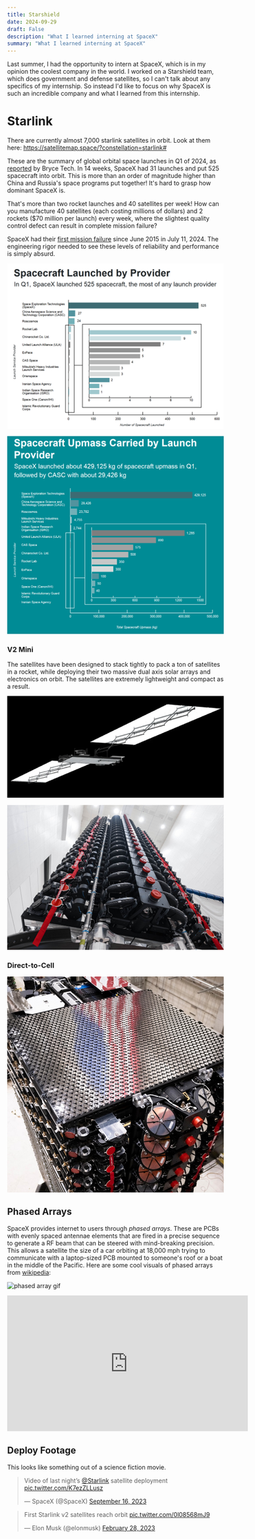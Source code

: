 ```yaml
---
title: Starshield
date: 2024-09-29
draft: False
description: "What I learned interning at SpaceX"
summary: "What I learned interning at SpaceX"
---
```


Last summer, I had the opportunity to intern at SpaceX, which is in my opinion the coolest company in the world. I worked on a Starshield team, which does government and defense satellites, so I can't talk about any specifics of my internship. So instead I'd like to focus on why SpaceX is such an incredible company and what I learned from this internship.

# Starlink

There are currently almost 7,000 starlink satellites in orbit. Look at them here: https://satellitemap.space/?constellation=starlink#

These are the summary of global orbital space launches in Q1 of 2024, as [reported](https://brycetech.com/reports/report-documents/Bryce_Briefing_2024_Q1.pdf) by Bryce Tech. In 14 weeks, SpaceX had 31 launches and put 525 spacecraft into orbit.  This is more than an order of magnitude higher than China and Russia's space programs put together! It's hard to grasp how dominant SpaceX is.

That's more than two rocket launches and 40 satellites per week! How can you manufacture 40 satellites (each costing millions of dollars) and 2 rockets ($70 million per launch) every week, where the slightest quality control defect can result in complete mission failure? 

SpaceX had their [first mission failure](https://www.space.com/spacex-finds-cause-falcon-9-rocket-failure) since June 2015 in July 11, 2024. The engineering rigor needed to see these levels of reliability and performance is simply absurd.


![spacex satellites](images/spacex_satellites.png)

![spacex upmass](images/spacex_upmass.png)

### V2 Mini

The satellites have been designed to stack tightly to pack a ton of satellites in a rocket, while deploying their two massive dual axis solar arrays and electronics on orbit. The satellites are extremely lightweight and compact as a result.

![starlink arrays](images/starlink_arrays.webp)

![V2 Mini](images/v2mini.jpg)

### Direct-to-Cell

![DTC](images/dtc-stacksquare.jpeg)


## Phased Arrays

SpaceX provides internet to users through *phased arrays*. These are PCBs with evenly spaced antennae elements that are fired in a precise sequence to generate a RF beam that can be steered with mind-breaking precision. This allows a satellite the size of a car orbiting at 18,000 mph trying to communicate with a laptop-sized PCB mounted to someone's roof or a boat in the middle of the Pacific. Here are some cool visuals of phased arrays from [wikipedia](https://en.wikipedia.org/wiki/Phased_array):

![phased array gif](https://upload.wikimedia.org/wikipedia/commons/4/4a/Phased_array_animation_with_arrow_10frames_371x400px_100ms.gif)

<iframe width="560" height="315" src="https://upload.wikimedia.org/wikipedia/commons/transcoded/8/80/Phase_array_sweep.webm/Phase_array_sweep.webm.480p.vp9.webm
" frameborder="0" allowfullscreen></iframe>

## Deploy Footage

This looks like something out of a science fiction movie. 

<blockquote class="twitter-tweet" data-media-max-width="1920"><p lang="en" dir="ltr">Video of last night’s <a href="https://twitter.com/Starlink?ref_src=twsrc%5Etfw">@Starlink</a> satellite deployment <a href="https://t.co/K7ezZLLusz">pic.twitter.com/K7ezZLLusz</a></p>&mdash; SpaceX (@SpaceX) <a href="https://twitter.com/SpaceX/status/1703132464712237216?ref_src=twsrc%5Etfw">September 16, 2023</a></blockquote> <script async src="https://platform.twitter.com/widgets.js" charset="utf-8"></script>



<blockquote class="twitter-tweet" data-media-max-width="1920"><p lang="en" dir="ltr">First Starlink v2 satellites reach orbit <a href="https://t.co/0l08568mJ9">pic.twitter.com/0l08568mJ9</a></p>&mdash; Elon Musk (@elonmusk) <a href="https://twitter.com/elonmusk/status/1630394434847227909?ref_src=twsrc%5Etfw">February 28, 2023</a></blockquote> <script async src="https://platform.twitter.com/widgets.js" charset="utf-8"></script>


